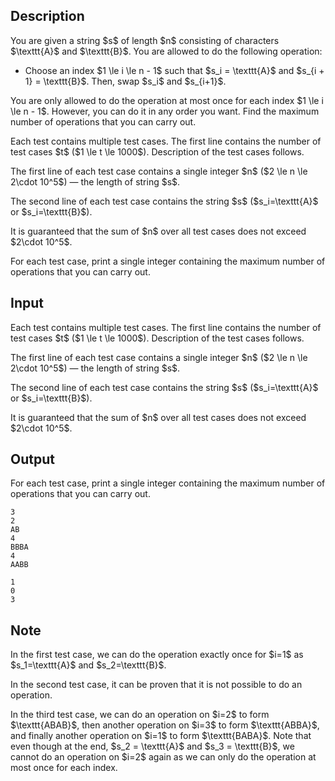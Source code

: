 ## Description

<div><p>You are given a string $s$ of length $n$ consisting of characters $\texttt{A}$ and $\texttt{B}$. You are allowed to do the following operation:</p><ul> <li> Choose an index $1 \le i \le n - 1$ such that $s_i = \texttt{A}$ and $s_{i + 1} = \texttt{B}$. Then, swap $s_i$ and $s_{i+1}$. </li></ul><p>You are only allowed to do the operation <span class="tex-font-style-bf">at most once</span> for each index $1 \le i \le n - 1$. However, you can do it in any order you want. Find the maximum number of operations that you can carry out. </p></div><div class="input-specification"><p>Each test contains multiple test cases. The first line contains the number of test cases $t$ ($1 \le t \le 1000$). Description of the test cases follows.</p><p>The first line of each test case contains a single integer $n$ ($2 \le n \le 2\cdot 10^5$)&nbsp;— the length of string $s$.</p><p>The second line of each test case contains the string $s$ ($s_i=\texttt{A}$ or $s_i=\texttt{B}$).</p><p>It is guaranteed that the sum of $n$ over all test cases does not exceed $2\cdot 10^5$.</p></div><div class="output-specification"><p>For each test case, print a single integer containing the maximum number of operations that you can carry out.</p></div>

## Input

<p>Each test contains multiple test cases. The first line contains the number of test cases $t$ ($1 \le t \le 1000$). Description of the test cases follows.</p><p>The first line of each test case contains a single integer $n$ ($2 \le n \le 2\cdot 10^5$)&nbsp;— the length of string $s$.</p><p>The second line of each test case contains the string $s$ ($s_i=\texttt{A}$ or $s_i=\texttt{B}$).</p><p>It is guaranteed that the sum of $n$ over all test cases does not exceed $2\cdot 10^5$.</p>

## Output

<p>For each test case, print a single integer containing the maximum number of operations that you can carry out.</p>





```input1|2,3,6,7
3
2
AB
4
BBBA
4
AABB
```




```output1
1
0
3
```



## Note

<p>In the first test case, we can do the operation exactly once for $i=1$ as $s_1=\texttt{A}$ and $s_2=\texttt{B}$.</p><p>In the second test case, it can be proven that it is not possible to do an operation.</p><p>In the third test case, we can do an operation on $i=2$ to form $\texttt{ABAB}$, then another operation on $i=3$ to form $\texttt{ABBA}$, and finally another operation on $i=1$ to form $\texttt{BABA}$. Note that even though at the end, $s_2 = \texttt{A}$ and $s_3 = \texttt{B}$, we cannot do an operation on $i=2$ again as we can only do the operation at most once for each index.</p>
